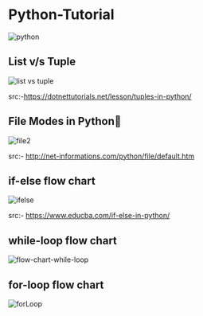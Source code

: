 # Python-Tutorial
![python](https://user-images.githubusercontent.com/67586773/104585122-9974a980-5689-11eb-9789-444631f8f8cb.png)
## List v/s Tuple 

![list vs tuple](https://user-images.githubusercontent.com/67586773/104598692-e2822900-569c-11eb-9580-462b054f3149.png)

src:-https://dotnettutorials.net/lesson/tuples-in-python/

## File Modes in Python🐍

![file2](https://user-images.githubusercontent.com/67586773/104689438-84028c80-5728-11eb-97cf-7cf8882c157c.png)


src:- http://net-informations.com/python/file/default.htm

## if-else flow chart

![ifelse](https://user-images.githubusercontent.com/67586773/104689765-1efb6680-5729-11eb-8868-05db14dba8af.png)

src:- https://www.educba.com/if-else-in-python/

## while-loop flow chart

![flow-chart-while-loop](https://user-images.githubusercontent.com/67586773/105038967-fe634180-5a85-11eb-8f2f-87be0ff80433.jpg)


## for-loop flow chart

![forLoop](https://user-images.githubusercontent.com/67586773/105038972-ff946e80-5a85-11eb-8d3d-1e50a1eb4636.jpg)
